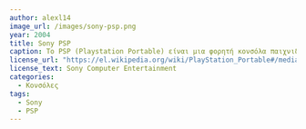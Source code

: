 ```yaml
---
author: alexl14
image_url: /images/sony-psp.png
year: 2004
title: Sony PSP
caption: Το PSP (Playstation Portable) είναι μια φορητή κονσόλα παιχνιδιών που αναπτύχθηκε από τη Sony Computer Entertainment. Κυκλοφόρησε για πρώτη φορά στην Ιαπωνία στις 12 Δεκεμβρίου 2004, στηνΑμερική στις 24 Μαρτίου 2005 και στην Ευρώπη στις 1η Σεπτεμβρίου 2005 και είναι η πρώτη φορητή έκδοση στη σειρά κονσολών PlayStation. Η Sony έφερε μετά από 1,5 χρόνο (2007) στην αγορά το PSP-2000 που ήταν μια βελτιωμένη έκδοση του PSP-1000. Το 2008 η Sony κυκλοφόρησε στην αγορά το PSP 3000. Στην αγορά το πρώτο εξάμηνο κατάφερε να κάνει πωλήσεις ρεκόρ και να ξεπεράσει σε παγκόσμιες πωλήσεις κάθε είδος παιχνιδομηχανής φορητής και μη. Το 2011 αντικαταστάθηκε από το PlayStation Vita.
license_url: "https://el.wikipedia.org/wiki/PlayStation_Portable#/media/%CE%91%CF%81%CF%87%CE%B5%CE%AF%CE%BF:Sony-PSP-1000-Body.png"
license_text: Sony Computer Entertainment
categories:
  - Κονσόλες
tags:
  - Sony
  - PSP
---
```


